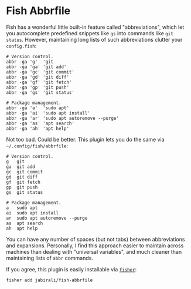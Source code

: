 # Fish Abbrfile

Fish has a wonderful little built-in feature called "abbreviations", which let
you autocomplete predefined snippets like `gs` into commands like `git status`. 
However, maintaining long lists of such abbreviations clutter your `config.fish`:

	# Version control.
	abbr -ga 'g'  'git
	abbr -ga 'ga' 'git add'
	abbr -ga 'gc' 'git commit'
	abbr -ga 'gd' 'git diff'
	abbr -ga 'gf' 'git fetch'
	abbr -ga 'gp' 'git push'
	abbr -ga 'gs' 'git status'
	
	# Package management.
	abbr -ga 'a'  'sudo apt'
	abbr -ga 'ai' 'sudo apt install'
	abbr -ga 'ar' 'sudo apt autoremove --purge'
	abbr -ga 'as' 'apt search'
	abbr -ga 'ah' 'apt help'

Not too bad. Could be better. This plugin lets you do the same via `~/.config/fish/abbrfile`:

	# Version control.
	g   git
	ga  git add
	gc  git commit
	gd  git diff
	gf  git fetch
	gp  git push
	gs  git status
	
	# Package management.
	a   sudo apt
	ai  sudo apt install
	ar  sudo apt autoremove --purge
	as  apt search
	ah  apt help

You can have any number of spaces (but not tabs) between abbreviations and expansions.
Personally, I find this approach easier to maintain across machines than dealing with
"universal variables", and much cleaner than maintaining lists of `abbr` commands.

If you agree, this plugin is easily installable via [`fisher`][1]:

	fisher add jabirali/fish-abbrfile

[1]: https://github.com/jorgebucaran/fisher

